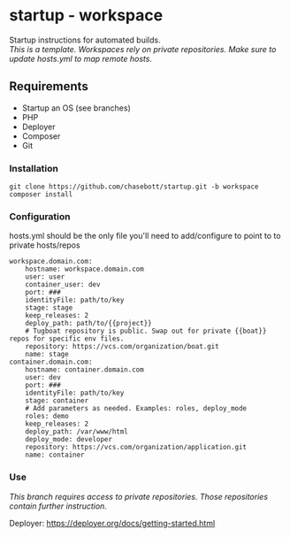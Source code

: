 # startup - workspace
Startup instructions for automated builds.<br>
_This is a template. Workspaces rely on private repositories. Make sure to update hosts.yml to map remote hosts._

## Requirements
- Startup an OS (see branches)
- PHP
- Deployer
- Composer
- Git

### Installation
```
git clone https://github.com/chasebott/startup.git -b workspace
composer install
```

### Configuration
hosts.yml should be the only file you'll need to add/configure to point to to private hosts/repos
```
workspace.domain.com:
    hostname: workspace.domain.com
    user: user
    container_user: dev
    port: ###
    identityFile: path/to/key
    stage: stage
    keep_releases: 2
    deploy_path: path/to/{{project}}
    # Tugboat repository is public. Swap out for private {{boat}} repos for specific env files.
    repository: https://vcs.com/organization/boat.git
    name: stage
container.domain.com:
    hostname: container.domain.com
    user: dev
    port: ###
    identityFile: path/to/key
    stage: container
    # Add parameters as needed. Examples: roles, deploy_mode
    roles: demo
    keep_releases: 2
    deploy_path: /var/www/html
    deploy_mode: developer
    repository: https://vcs.com/organization/application.git
    name: container
```

### Use
_This branch requires access to private repositories. Those repositories contain further instruction._

Deployer: https://deployer.org/docs/getting-started.html
